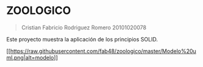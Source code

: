 # ZOOLOGICO

> Cristian Fabricio Rodriguez Romero
> 20101020078

Este proyecto muestra la aplicación de los principios SOLID.

[[https://raw.githubusercontent.com/fab48/zoologico/master/Modelo%20uml.png|alt=modelo]]
